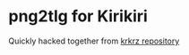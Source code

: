 png2tlg for Kirikiri
==========================
Quickly hacked together from [krkrz repository](https://github.com/krkrz/krkrz)

